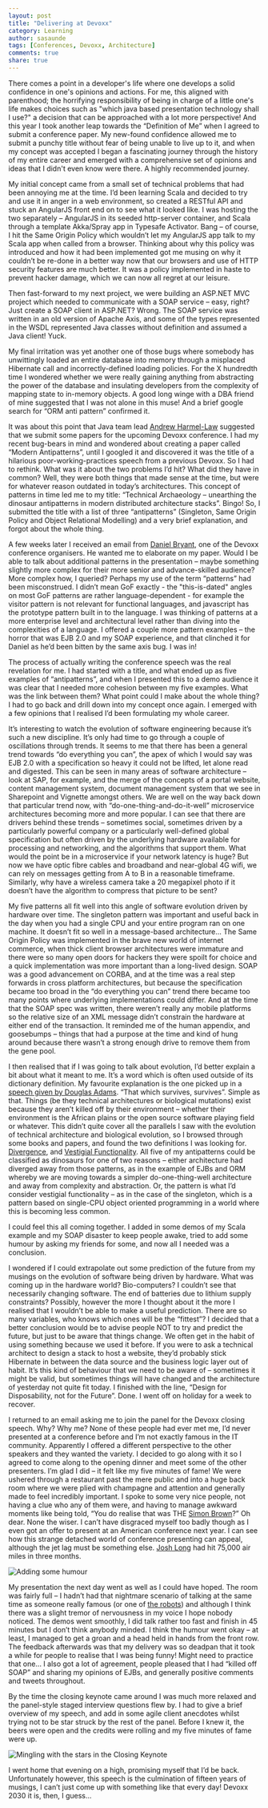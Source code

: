 ```yaml
---
layout: post
title: "Delivering at Devoxx"
category: Learning
author: sasaunde
tags: [Conferences, Devoxx, Architecture]
comments: true
share: true
---
```

There comes a point in a developer's life where one develops a solid confidence in one's opinions and actions. For me, this aligned with parenthood; the horrifying responsibility of being in charge of a little one's life makes choices such as "which java based presentation technology shall I use?" a decision that can be approached with a lot more perspective! And this year I took another leap towards the “Definition of Me” when I agreed to submit a conference paper.
My new-found confidence allowed me to submit a punchy title without fear of being unable to live up to it, and when my concept was accepted I began a fascinating journey through the history of my entire career and emerged with a comprehensive set of opinions and ideas that I didn't even know were there. A highly recommended journey.

My initial concept came from a small set of technical problems that had been annoying me at the time. I’d been learning Scala and decided to try and use it in anger in a web environment, so created a RESTful API and stuck an AngularJS front end on to see what it looked like. I was hosting the two separately – AngularJS in its seeded http-server container, and Scala through a template Akka/Spray app in Typesafe Activator. Bang – of course, I hit the Same Origin Policy which wouldn’t let my AngularJS app talk to my Scala app when called from a browser. Thinking about why this policy was introduced and how it had been implemented got me musing on why it couldn’t be re-done in a better way now that our browsers and use of HTTP security features are much better. It was a policy implemented in haste to prevent hacker damage, which we can now all regret at our leisure.

Then fast-forward to my next project, we were building an ASP.NET MVC project which needed to communicate with a SOAP service – easy, right? Just create a SOAP client in ASP.NET? Wrong. The SOAP service was written in an old version of Apache Axis, and some of the types represented in the WSDL represented Java classes without definition and assumed a Java client! Yuck.

My final irritation was yet another one of those bugs where somebody has unwittingly loaded an entire database into memory through a misplaced Hibernate call and incorrectly-defined loading policies. For the X hundredth time I wondered whether we were really gaining anything from abstracting the power of the database and insulating developers from the complexity of mapping state to in-memory objects. A good long winge with a DBA friend of mine suggested that I was not alone in this muse! And a brief google search for “ORM anti pattern” confirmed it.

It was about this point that Java team lead [Andrew Harmel-Law](https://twitter.com/al94781) suggested that we submit some papers for the upcoming Devoxx conference. I had my recent bug-bears in mind and wondered about creating a paper called “Modern Antipatterns”, until I googled it and discovered it was the title of a hilarious poor-working-practices speech from a previous Devoxx. So I had to rethink. What was it about the two problems I’d hit? What did they have in common? Well, they were both things that made sense at the time, but were for whatever reason outdated in today’s architectures. This concept of patterns in time led me to my title: “Technical Archaeology – unearthing the dinosaur antipatterns in modern distributed architecture stacks”. Bingo! So, I submitted the title with a list of three “antipatterns” (Singleton, Same Origin Policy and Object Relational Modelling) and a very brief explanation, and forgot about the whole thing.

A few weeks later I received an email from [Daniel Bryant](https://twitter.com/danielbryantuk), one of the Devoxx conference organisers. He wanted me to elaborate on my paper. Would I be able to talk about additional patterns in the presentation – maybe something slightly more complex for their more senior and advance-skilled audience? More complex how, I queried? Perhaps my use of the term “patterns” had been misconstrued.  I didn’t mean GoF exactly - the "this-is-dated" angles on most GoF patterns are rather language-dependent - for example the visitor pattern is not relevant for functional languages, and javascript has the prototype pattern built in to the language. I was thinking of patterns at a more enterprise level and architectural level rather than diving into the complexities of a language. 
I offered a couple more pattern examples – the horror that was EJB 2.0 and my SOAP experience, and that clinched it for Daniel as he’d been bitten by the same axis bug. I was in! 

The process of actually writing the conference speech was the real revelation for me. I had started with a title, and what ended up as five examples of “antipatterns”, and when I presented this to a demo audience it was clear that I needed more cohesion between my five examples. What was the link between them? What point could I make about the whole thing? I had to go back and drill down into my concept once again.
I emerged with a few opinions that I realised I’d been formulating my whole career.

It’s interesting to watch the evolution of software engineering because it’s such a new discipline. It’s only had time to go through a couple of oscillations through trends. It seems to me that there has been a general trend towards “do everything you can”, the apex of which I would say was EJB 2.0 with a specification so heavy it could not be lifted, let alone read and digested. This can be seen in many areas of software architecture – look at SAP, for example, and the merge of the concepts of a portal website, content management system, document management system that we see in Sharepoint and Vignette amongst others. We are well on the way back down that particular trend now, with “do-one-thing-and-do-it-well” microservice architectures becoming more and more popular. I can see that there are drivers behind these trends – sometimes social, sometimes driven by a particularly powerful company or a particularly well-defined global specification but often driven by the underlying hardware available for processing and networking, and the algorithms that support them. What would the point be in a microservice if your network latency is huge? But now we have optic fibre cables and broadband and near-global 4G wifi, we can rely on messages getting from A to B in a reasonable timeframe. Similarly, why have a wireless camera take a 20 megapixel photo if it doesn’t have the algorithm to compress that picture to be sent?

My five patterns all fit well into this angle of software evolution driven by hardware over time. The singleton pattern was important and useful back in the day when you had a single CPU and your entire program ran on one machine. It doesn’t fit so well in a message-based architecture... The Same Origin Policy was implemented in the brave new world of internet commerce, when thick client browser architectures were immature and there were so many open doors for hackers they were spoilt for choice and a quick implementation was more important than a long-lived design. SOAP was a good advancement on CORBA, and at the time was a real step forwards in cross platform architectures, but because the specification became too broad in the “do everything you can” trend there became too many points where underlying implementations could differ. And at the time that the SOAP spec was written, there weren’t really any mobile platforms so the relative size of an XML message didn’t constrain the hardware at either end of the transaction. It reminded me of the human appendix, and goosebumps – things that had a purpose at the time and kind of hung around because there wasn’t a strong enough drive to remove them from the gene pool.

I then realised that if I was going to talk about evolution, I’d better explain a bit about what it meant to me. It’s a word which is often used outside of its dictionary definition. My favourite explanation is the one picked up in a [speech given by Douglas Adams]( http://www.biota.org/people/douglasadams/). “That which survives, survives”. Simple as that. Things (be they technical architectures or biological mutations) exist because they aren’t killed off by their environment – whether their environment is the African plains or the open source software playing field or whatever. 
This didn’t quite cover all the parallels I saw with the evolution of technical architecture and biological evolution, so I browsed through some books and papers, and found the two definitions I was looking for. [Divergence]( https://en.wikipedia.org/wiki/Genetic_divergence), and [Vestigial Functionality]( https://en.wikipedia.org/wiki/Vestigiality). All five of my antipatterns could be classified as dinosaurs for one of two reasons – either architecture had diverged away from those patterns, as in the example of EJBs and ORM whereby we are moving towards a simpler do-one-thing-well architecture and away from complexity and abstraction. Or, the pattern is what I’d consider vestigial functionality – as in the case of the singleton, which is a pattern based on single-CPU object oriented programming in a world where this is becoming less common.

I could feel this all coming together. I added in some demos of my Scala example and my SOAP disaster to keep people awake, tried to add some humour by asking my friends for some, and now all I needed was a conclusion.

I wondered if I could extrapolate out some prediction of the future from my musings on the evolution of software being driven by hardware. What was coming up in the hardware world? Bio-computers? I couldn’t see that necessarily changing software. The end of batteries due to lithium supply constraints? Possibly, however the more I thought about it the more I realised that I wouldn’t be able to make a useful prediction. There are so many variables, who knows which ones will be the “fittest”? I decided that a better conclusion would be to advise people NOT to try and predict the future, but just to be aware that things change. We often get in the habit of using something because we used it before. If you were to ask a technical architect to design a stack to host a website, they’d probably stick Hibernate in between the data source and the business logic layer out of habit. It’s this kind of behaviour that we need to be aware of – sometimes it might be valid, but sometimes things will have changed and the architecture of yesterday not quite fit today. I finished with the line, “Design for Disposability, not for the Future”. Done. I went off on holiday for a week to recover.

I returned to an email asking me to join the panel for the Devoxx closing speech. Why? Why me? None of these people had ever met me, I’d never presented at a conference before and I’m not exactly famous in the IT community. Apparently I offered a different perspective to the other speakers and they wanted the variety. I decided to go along with it so I agreed to come along to the opening dinner and meet some of the other presenters. I’m glad I did – it felt like my five minutes of fame! We were ushered through a restaurant past the mere public and into a huge back room where we were plied with champagne and attention and generally made to feel incredibly important. I spoke to some very nice people, not having a clue who any of them were, and having to manage awkward moments like being told, “You do realise that was THE [Simon Brown](https://twitter.com/simonbrown)?” Oh dear. None the wiser. I can’t have disgraced myself too badly though as I even got an offer to present at an American conference next year. I can see how this strange detached world of conference presenting can appeal, although the jet lag must be something else. [Josh Long](https://twitter.com/starbuxman) had hit 75,000 air miles in three months.

![Adding some humour]({{site.baseurl}}/images/2015-09-18-delivering-at-devoxx/conference.jpg)

My presentation the next day went as well as I could have hoped. The room was fairly full – I hadn’t had that nightmare scenario of talking at the same time as someone really famous (or one of [the robots](https://www.aldebaran.com/en/humanoid-robot/nao-robot)) and although I think there was a slight tremor of nervousness in my voice I hope nobody noticed. The demos went smoothly, I did talk rather too fast and finish in 45 minutes but I don’t think anybody minded. I think the humour went okay – at least, I managed to get a groan and a head held in hands from the front row. The feedback afterwards was that my delivery was so deadpan that it took a while for people to realise that I was being funny! Might need to practice that one... I also got a lot of agreement, people pleased that I had “killed off SOAP” and sharing my opinions of EJBs, and generally positive comments and tweets throughout.

By the time the closing keynote came around I was much more relaxed and the panel-style staged interview questions flew by. I had to give a brief overview of my speech, and add in some agile client anecdotes whilst trying not to be star struck by the rest of the panel. Before I knew it, the beers were open and the credits were rolling and my five minutes of fame were up.

![Mingling with the stars in the Closing Keynote]({{site.baseurl}}/images/2015-09-18-delivering-at-devoxx/closing_keynote.jpg)

I went home that evening on a high, promising myself that I’d be back. Unfortunately however, this speech is the culmination of fifteen years of musings, I can’t just come up with something like that every day! Devoxx 2030 it is, then, I guess...
